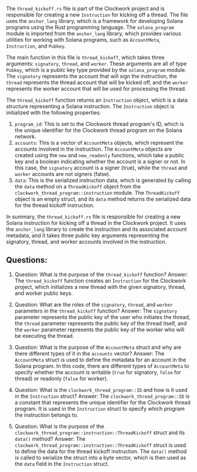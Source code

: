 The `thread_kickoff.rs` file is part of the Clockwork project and is responsible for creating a new `Instruction` for kicking off a thread. The file uses the `anchor_lang` library, which is a framework for developing Solana programs using the Rust programming language. The `solana_program` module is imported from the `anchor_lang` library, which provides various utilities for working with Solana programs, such as `AccountMeta`, `Instruction`, and `Pubkey`.

The main function in this file is `thread_kickoff`, which takes three arguments: `signatory`, `thread`, and `worker`. These arguments are all of type `Pubkey`, which is a public key type provided by the `solana_program` module. The `signatory` represents the account that will sign the instruction, the `thread` represents the thread account that will be kicked off, and the `worker` represents the worker account that will be used for processing the thread.

The `thread_kickoff` function returns an `Instruction` object, which is a data structure representing a Solana instruction. The `Instruction` object is initialized with the following properties:

1. `program_id`: This is set to the Clockwork thread program's ID, which is the unique identifier for the Clockwork thread program on the Solana network.
2. `accounts`: This is a vector of `AccountMeta` objects, which represent the accounts involved in the instruction. The `AccountMeta` objects are created using the `new` and `new_readonly` functions, which take a public key and a boolean indicating whether the account is a signer or not. In this case, the `signatory` account is a signer (true), while the `thread` and `worker` accounts are not signers (false).
3. `data`: This is the serialized instruction data, which is generated by calling the `data` method on a `ThreadKickoff` object from the `clockwork_thread_program::instruction` module. The `ThreadKickoff` object is an empty struct, and its `data` method returns the serialized data for the thread kickoff instruction.

In summary, the `thread_kickoff.rs` file is responsible for creating a new Solana instruction for kicking off a thread in the Clockwork project. It uses the `anchor_lang` library to create the instruction and its associated account metadata, and it takes three public key arguments representing the signatory, thread, and worker accounts involved in the instruction.

## Questions:

1. Question: What is the purpose of the `thread_kickoff` function?
   Answer: The `thread_kickoff` function creates an `Instruction` for the Clockwork project, which initializes a new thread with the given signatory, thread, and worker public keys.

2. Question: What are the roles of the `signatory`, `thread`, and `worker` parameters in the `thread_kickoff` function?
   Answer: The `signatory` parameter represents the public key of the user who initiates the thread, the `thread` parameter represents the public key of the thread itself, and the `worker` parameter represents the public key of the worker who will be executing the thread.

3. Question: What is the purpose of the `AccountMeta` struct and why are there different types of it in the `accounts` vector?
   Answer: The `AccountMeta` struct is used to define the metadata for an account in the Solana program. In this code, there are different types of `AccountMeta` to specify whether the account is writable (`true` for signatory, `false` for thread) or readonly (`false` for worker).

4. Question: What is the `clockwork_thread_program::ID` and how is it used in the `Instruction` struct?
   Answer: The `clockwork_thread_program::ID` is a constant that represents the unique identifier for the Clockwork thread program. It is used in the `Instruction` struct to specify which program the instruction belongs to.

5. Question: What is the purpose of the `clockwork_thread_program::instruction::ThreadKickoff` struct and its `data()` method?
   Answer: The `clockwork_thread_program::instruction::ThreadKickoff` struct is used to define the data for the thread kickoff instruction. The `data()` method is called to serialize the struct into a byte vector, which is then used as the `data` field in the `Instruction` struct.
